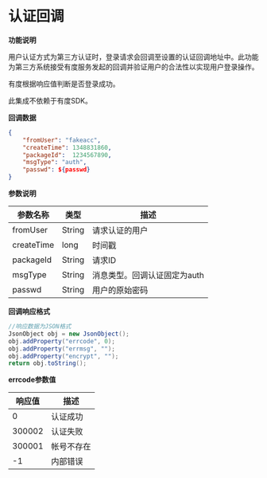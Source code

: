 # 认证回调

**功能说明**

用户认证方式为第三方认证时，登录请求会回调至设置的认证回调地址中。此功能为第三方系统接受有度服务发起的回调并验证用户的合法性以实现用户登录操作。

有度根据响应值判断是否登录成功。

此集成不依赖于有度SDK。

**回调数据**

```json
{
    "fromUser": "fakeacc",
    "createTime": 1348831860,
    "packageId":  1234567890,
    "msgType": "auth",
    "passwd": ${passwd}
}
```

**参数说明**

| 参数名称   | 类型   | 描述                         |
| ---------- | ------ | ---------------------------- |
| fromUser   | String | 请求认证的用户               |
| createTime | long   | 时间戳                       |
| packageId  | String | 请求ID                       |
| msgType    | String | 消息类型。回调认证固定为auth |
| passwd     | String | 用户的原始密码               |

**回调响应格式**

```java
//响应数据为JSON格式
JsonObject obj = new JsonObject();
obj.addProperty("errcode", 0);
obj.addProperty("errmsg", "");
obj.addProperty("encrypt", "");
return obj.toString();
```

**errcode参数值**

| 响应值 | 描述       |
| ------ | ---------- |
| 0      | 认证成功   |
| 300002 | 认证失败   |
| 300001 | 帐号不存在 |
| -1     | 内部错误   |